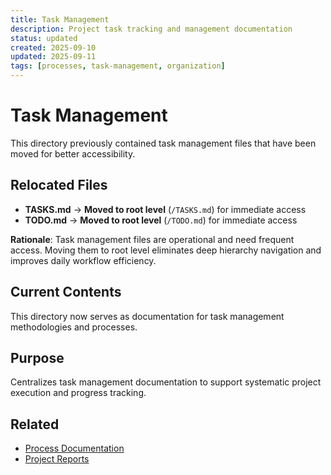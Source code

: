 ```yaml
---
title: Task Management
description: Project task tracking and management documentation
status: updated
created: 2025-09-10
updated: 2025-09-11
tags: [processes, task-management, organization]
---
```


# Task Management

This directory previously contained task management files that have been moved for better accessibility.

## Relocated Files

- **TASKS.md** → **Moved to root level** (`/TASKS.md`) for immediate access
- **TODO.md** → **Moved to root level** (`/TODO.md`) for immediate access

**Rationale**: Task management files are operational and need frequent access. Moving them to root level eliminates deep hierarchy navigation and improves daily workflow efficiency.

## Current Contents

This directory now serves as documentation for task management methodologies and processes.

## Purpose

Centralizes task management documentation to support systematic project execution and progress tracking.

## Related

- [Process Documentation](<../README.md>)
- [Project Reports](../../../projects/)
